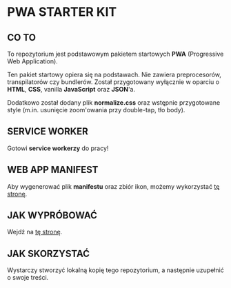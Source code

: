 # PWA STARTER KIT

## CO TO

To repozytorium jest podstawowym pakietem startowych **PWA** (Progressive Web Application).

Ten pakiet startowy opiera się na podstawach. Nie zawiera preprocesorów, transpilatorów czy bundlerów. 
Został przygotowany wyłącznie w oparciu o **HTML**, **CSS**, vanilla **JavaScript** oraz **JSON**'a.

Dodatkowo został dodany plik **normalize.css** oraz wstępnie przygotowane style (m.in. usunięcie zoom'owania przy double-tap, tło body).

## SERVICE WORKER

Gotowi **service workerzy** do pracy! 

## WEB APP MANIFEST

Aby wygenerować plik **manifestu** oraz zbiór ikon, możemy wykorzystać [tę stronę](https://app-manifest.firebaseapp.com).

## JAK WYPRÓBOWAĆ

Wejdź na [tę stronę](https://zaprogramowanifo.github.io/pwa-starter-kit/).

## JAK SKORZYSTAĆ

Wystarczy stworzyć lokalną kopię tego repozytorium, a następnie uzupełnić o swoje treści.
